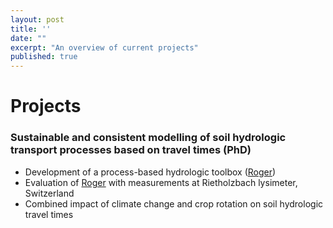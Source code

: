 ```yaml
---
layout: post
title: ''
date: ""
excerpt: "An overview of current projects"
published: true
---
```

# Projects

### Sustainable and consistent modelling of soil hydrologic transport processes based on travel times (PhD)
- Development of a process-based hydrologic toolbox ([Roger](https://github.com/Hydrology-IFH/roger/))
- Evaluation of [Roger](https://github.com/Hydrology-IFH/roger/) with measurements at Rietholzbach lysimeter, Switzerland
- Combined impact of climate change and crop rotation on soil hydrologic travel times